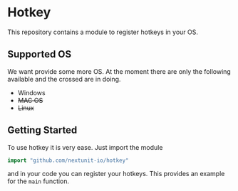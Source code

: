 # Hotkey

This repository contains a module to register hotkeys in your OS.

## Supported OS

We want provide some more OS. At the moment there are only the following available and the crossed are in doing.

* Windows
* ~~MAC OS~~
* ~~Linux~~

## Getting Started

To use hotkey it is very ease. Just import the module

```Go
import "github.com/nextunit-io/hotkey"
```

and in your code you can register your hotkeys. This provides an example for the `main` function.

```Go

```